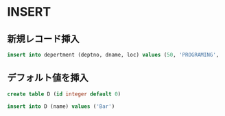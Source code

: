 
# INSERT

## 新規レコード挿入

```sql
insert into depertment (deptno, dname, loc) values (50, 'PROGRAMING', 'ARCHITECTURE')
```

## デフォルト値を挿入

```sql
create table D (id integer default 0)
```

```sql
insert into D (name) values ('Bar')
```